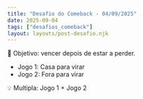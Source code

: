 ```yaml
---
title: "Desafio do Comeback - 04/09/2025"
date: 2025-09-04
tags: ["desafios_comeback"]
layout: layouts/post-desafio.njk
---
```


🎯 Objetivo: vencer depois de estar a perder.  

- Jogo 1: Casa para virar  
- Jogo 2: Fora para virar  

💡 Multipla: Jogo 1 + Jogo 2
